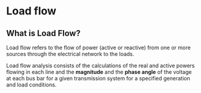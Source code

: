 # Load flow

## What is Load Flow?

Load flow refers to the flow of power (active or reactive) from one or more sources through the electrical network to the loads.

Load flow analysis consists of the calculations of the real and active powers flowing in each line and the **magnitude** and the **phase angle** of the voltage at each bus bar for a given transmission system for a specified generation and load conditions.
